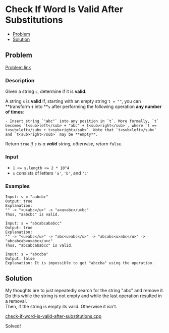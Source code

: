 # Check If Word Is Valid After Substitutions
- [Problem](#problem)
- [Solution](#check-if-word-is-valid-after-substitutions.cpp)

## Problem
[Problem link](problem_link)

### Description
Given a string `s`, determine if it is **valid**.

A string `s` is **valid** if, starting with an empty string `t = ""`, you can **transform **`t`** into **`s` after performing the following operation **any number of times**:


	- Insert string `"abc"` into any position in `t`. More formally, `t` becomes `t<sub>left</sub> + "abc" + t<sub>right</sub>`, where `t == t<sub>left</sub> + t<sub>right</sub>`. Note that `t<sub>left</sub>` and `t<sub>right</sub>` may be **empty**.


Return `true` *if *`s`* is a **valid** string, otherwise, return* `false`.

### Input


- `1 <= s.length <= 2 * 10^4`
- `s` consists of letters `'a'`, `'b'`, and `'c'`




### Examples
```
Input: s = "aabcbc"
Output: true
Explanation:
"" -> "<u>abc</u>" -> "a<u>abc</u>bc"
Thus, "aabcbc" is valid.
```
```
Input: s = "abcabcababcc"
Output: true
Explanation:
"" -> "<u>abc</u>" -> "abc<u>abc</u>" -> "abcabc<u>abc</u>" -> "abcabcab<u>abc</u>c"
Thus, "abcabcababcc" is valid.
```
```
Input: s = "abccba"
Output: false
Explanation: It is impossible to get "abccba" using the operation.
```


## Solution
My thoughts are to just repeatedly search for the string "abc" and remove it.  
Do this while the string is not empty and while the last operation resulted in a removal.  
Then, if the string is empty its valid. Otherwise it isn't.   

[check-if-word-is-valid-after-substitutions.cpp](./check-if-word-is-valid-after-substitutions.cpp)

Solved!
